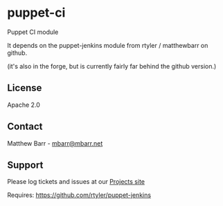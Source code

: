 puppet-ci
=========

Puppet CI module

It depends on the puppet-jenkins module from rtyler   / matthewbarr on github.  

(it's also in the forge, but is currently fairly far behind the github version.)


License
-------
Apache 2.0

Contact
-------
Matthew Barr - mbarr@mbarr.net

Support
-------

Please log tickets and issues at our [Projects site](https://github.com/matthewbarr/puppet-ci)

Requires: https://github.com/rtyler/puppet-jenkins  


